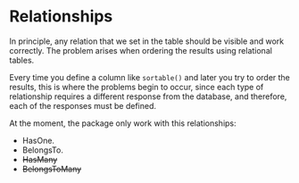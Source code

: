 # Relationships

In principle, any relation that we set in the table should be visible and work correctly. The problem arises when ordering the results using relational tables. 

Every time you define a column like `sortable()` and later you try to order the results, this is where the problems begin to occur, since each type of relationship requires a different response from the database, and therefore, each of the responses must be defined.

At the moment, the package only work with this relationships:

- HasOne.
- BelongsTo.
- ~~HasMany~~
- ~~BelongsToMany~~

